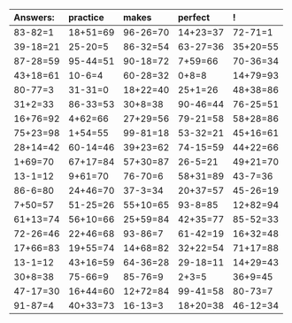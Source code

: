 | Answers: | practice | makes | perfect | ! |
| :--- | :--- | :--- | :--- | :--- |
| 83-82=1 | 18+51=69 | 96-26=70 | 14+23=37 | 72-71=1 | 
| 39-18=21 | 25-20=5 | 86-32=54 | 63-27=36 | 35+20=55 | 
| 87-28=59 | 95-44=51 | 90-18=72 | 7+59=66 | 70-36=34 | 
| 43+18=61 | 10-6=4 | 60-28=32 | 0+8=8 | 14+79=93 | 
| 80-77=3 | 31-31=0 | 18+22=40 | 25+1=26 | 48+38=86 | 
| 31+2=33 | 86-33=53 | 30+8=38 | 90-46=44 | 76-25=51 | 
| 16+76=92 | 4+62=66 | 27+29=56 | 79-21=58 | 58+28=86 | 
| 75+23=98 | 1+54=55 | 99-81=18 | 53-32=21 | 45+16=61 | 
| 28+14=42 | 60-14=46 | 39+23=62 | 74-15=59 | 44+22=66 | 
| 1+69=70 | 67+17=84 | 57+30=87 | 26-5=21 | 49+21=70 | 
| 13-1=12 | 9+61=70 | 76-70=6 | 58+31=89 | 43-7=36 | 
| 86-6=80 | 24+46=70 | 37-3=34 | 20+37=57 | 45-26=19 | 
| 7+50=57 | 51-25=26 | 55+10=65 | 93-8=85 | 12+82=94 | 
| 61+13=74 | 56+10=66 | 25+59=84 | 42+35=77 | 85-52=33 | 
| 72-26=46 | 22+46=68 | 93-86=7 | 61-42=19 | 16+32=48 | 
| 17+66=83 | 19+55=74 | 14+68=82 | 32+22=54 | 71+17=88 | 
| 13-1=12 | 43+16=59 | 64-36=28 | 29-18=11 | 14+29=43 | 
| 30+8=38 | 75-66=9 | 85-76=9 | 2+3=5 | 36+9=45 | 
| 47-17=30 | 16+44=60 | 12+72=84 | 99-41=58 | 80-73=7 | 
| 91-87=4 | 40+33=73 | 16-13=3 | 18+20=38 | 46-12=34 | 
